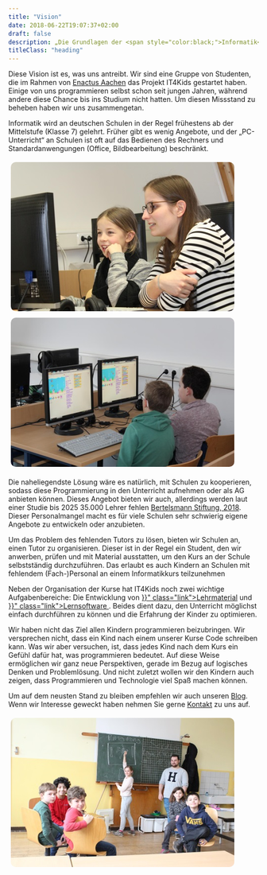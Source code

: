 ```yaml
---
title: "Vision"
date: 2018-06-22T19:07:37+02:00
draft: false
description: „Die Grundlagen der <span style="color:black;">Informatik</span> sollen durch uns <span style="color:black"> jedem Kind</span> zugänglich sein“
titleClass: "heading"
---
```


<div class="row pb-5">
    <div class="col-6">
        <p>
            Diese Vision ist es, was uns antreibt. Wir sind eine Gruppe von Studenten, die im Rahmen von <a href="http://aachen.enactus.de/" class="link">Enactus Aachen</a>  das Projekt IT4Kids gestartet haben. Einige von uns programmieren selbst schon seit jungen Jahren, während andere diese Chance bis ins Studium nicht hatten. Um diesen Missstand zu beheben haben wir uns zusammengetan.
        </p>
        <p>
            Informatik wird an deutschen Schulen in der Regel frühestens ab der Mittelstufe (Klasse 7) gelehrt. Früher gibt es wenig Angebote, und der „PC-Unterricht“ an Schulen ist oft auf das Bedienen des Rechners und Standardanwengungen (Office, Bildbearbeitung) beschränkt.
        </p>
    </div>
    <div class="col-6">
        <img src="/img/vision.jpg" alt="" class="img-fluid img shadow" style="max-height:300px; border-radius: 15px;padding:5px;">
    </div>
</div>
<div class="row pb-5">
    <div class="col-6">
        <img src="/img/vision_two.jpg" alt="" class="img-fluid img shadow" style="max-height:300px; border-radius: 15px;padding:5px;">
    </div>
    <div class="col-6">
        <p>
            Die naheliegendste Lösung wäre es natürlich, mit Schulen zu kooperieren, sodass diese Programmierung in den Unterricht aufnehmen oder als AG anbieten können. Dieses Angebot bieten wir auch, allerdings werden laut einer Studie bis 2025 35.000 Lehrer fehlen <a href="https://www.bertelsmann-stiftung.de/de/themen/aktuelle-meldungen/2018/januar/lehrermangel-in-grundschulen-verschaerft-sich/" class="link">Bertelsmann Stiftung, 2018</a>. Dieser Personalmangel macht es für viele Schulen sehr schwierig eigene Angebote zu entwickeln oder anzubieten.
        </p>
        <p>
            Um das Problem des fehlenden Tutors zu lösen, bieten wir Schulen an, einen Tutor zu organisieren. Dieser ist in der Regel ein Student, den wir anwerben, prüfen und mit Material ausstatten, um den Kurs an der Schule selbstständig durchzuführen. Das erlaubt es auch Kindern an Schulen mit fehlendem (Fach-)Personal an einem Informatikkurs teilzunehmen
        </p>
    </div>
</div>
<div class="row">
    <div class="col-6">
        <p>
            Neben der Organisation der Kurse hat IT4Kids noch zwei wichtige Aufgabenbereiche: Die Entwicklung von <a href="{{< relref "lehrmaterial.md" >}}" class="link">Lehrmaterial</a> und <a href="{{< relref "software.md" >}}" class="link">Lernsoftware </a>. Beides dient dazu, den Unterricht möglichst einfach durchführen zu können und die Erfahrung der Kinder zu optimieren.
        </p>
        <p>
            Wir haben nicht das Ziel allen Kindern programmieren beizubringen. Wir versprechen nicht, dass ein Kind nach einem unserer Kurse Code schreiben kann. Was wir aber versuchen, ist, dass jedes Kind nach dem Kurs ein Gefühl dafür hat, was programmieren bedeutet. Auf diese Weise ermöglichen wir ganz neue Perspektiven, gerade im Bezug auf logisches Denken und Problemlösung. Und nicht zuletzt wollen wir den Kindern auch zeigen, dass Programmieren und Technologie viel Spaß machen können.
        </p>
        <p>
            Um auf dem neusten Stand zu bleiben empfehlen wir auch unseren <a href="/blog" class="link">Blog</a>. Wenn wir Interesse geweckt haben nehmen Sie gerne <a href="/#mitmachen">Kontakt</a> zu uns auf.
        </p>
    </div>
    <div class="col-6">
        <img src="/img/vision_three.jpg" alt="" class="img-fluid img shadow" style="max-height:300px; border-radius: 15px;padding:5px;">
    </div>
</div>

